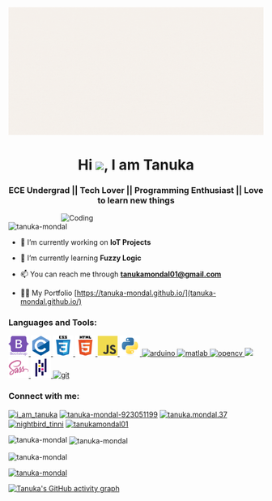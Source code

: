 ![](https://github.com/Tanuka-Mondal/Tanuka-Mondal/blob/main/Tanuka.gif)
<h1 align="center">Hi <img src="https://raw.githubusercontent.com/MartinHeinz/MartinHeinz/master/wave.gif" width="30px">, I am Tanuka</h1>
<h3 align="center">ECE Undergrad || Tech Lover || Programming Enthusiast || Love to learn new things</h3>
<img align="right" alt="Coding" width="400" src="https://i.pinimg.com/originals/c8/e0/20/c8e020a99453aa59a9ceee168c8b79a1.gif">

<p align="left"> <img src="https://komarev.com/ghpvc/?username=tanuka-mondal&label=Profile%20views&color=0e75b6&style=flat" alt="tanuka-mondal" /> </p>

- 🔭 I’m currently working on **IoT Projects**

- 🌱 I’m currently learning **Fuzzy Logic**

- 📫 You can reach me through **tanukamondal01@gmail.com**

- 👨‍💻 My Portfolio [https://tanuka-mondal.github.io/](tanuka-mondal.github.io/)

<h3 align="left">Languages and Tools:</h3>
<p align="left"> <a href="https://getbootstrap.com" target="_blank"> <img src="https://raw.githubusercontent.com/devicons/devicon/master/icons/bootstrap/bootstrap-plain-wordmark.svg" alt="bootstrap" width="40" height="40"/> </a> <a href="https://www.cprogramming.com/" target="_blank"> <img src="https://raw.githubusercontent.com/devicons/devicon/master/icons/c/c-original.svg" alt="c" width="40" height="40"/> </a> <a href="https://www.w3schools.com/css/" target="_blank"> <img src="https://raw.githubusercontent.com/devicons/devicon/master/icons/css3/css3-original-wordmark.svg" alt="css3" width="40" height="40"/> </a> <a href="https://www.w3.org/html/" target="_blank"> <img src="https://raw.githubusercontent.com/devicons/devicon/master/icons/html5/html5-original-wordmark.svg" alt="html5" width="40" height="40"/> </a> <a href="https://developer.mozilla.org/en-US/docs/Web/JavaScript" target="_blank"> <img src="https://raw.githubusercontent.com/devicons/devicon/master/icons/javascript/javascript-original.svg" alt="javascript" width="40" height="40"/> </a> <a href="https://www.python.org" target="_blank"> <img src="https://raw.githubusercontent.com/devicons/devicon/master/icons/python/python-original.svg" alt="python" width="40" height="40"/> </a>  <a href="https://www.arduino.cc/" target="_blank"> <img src="https://cdn.worldvectorlogo.com/logos/arduino-1.svg" alt="arduino" width="40" height="40"/> </a>  <a href="https://www.mathworks.com/" target="_blank"> <img src="https://upload.wikimedia.org/wikipedia/commons/2/21/Matlab_Logo.png" alt="matlab" width="40" height="40"/> </a> <a href="https://opencv.org/" target="_blank"> <img src="https://www.vectorlogo.zone/logos/opencv/opencv-icon.svg" alt="opencv" width="40" height="40"/> <a href="https://code.visualstudio.com/" target="_blank"> <img src="https://upload.wikimedia.org/wikipedia/commons/thumb/9/9a/Visual_Studio_Code_1.35_icon.svg/1024px-Visual_Studio_Code_1.35_icon.svg.png" height="40"> </a> <a href="https://sass-lang.com" target="_blank"> <img src="https://raw.githubusercontent.com/devicons/devicon/master/icons/sass/sass-original.svg" alt="sass" width="40" height="40"/> </a> <a href="https://pandas.pydata.org/" target="_blank" rel="noreferrer"> <img src="https://raw.githubusercontent.com/devicons/devicon/2ae2a900d2f041da66e950e4d48052658d850630/icons/pandas/pandas-original.svg" alt="pandas" width="40" height="40"/> </a>  <a href="https://git-scm.com/" target="_blank" rel="noreferrer"> <img src="https://www.vectorlogo.zone/logos/git-scm/git-scm-icon.svg" alt="git" width="40" height="40"/> </a> </p>
 </p>

<h3 align="left">Connect with me:</h3>
<p align="left">
<a href="https://twitter.com/i_am_tanuka" target="blank"><img align="center" src="https://raw.githubusercontent.com/rahuldkjain/github-profile-readme-generator/master/src/images/icons/Social/twitter.svg" alt="i_am_tanuka" height="30" width="40" /></a>
<a href="https://www.linkedin.com/in/tanuka-mondal/" target="blank"><img align="center" src="https://raw.githubusercontent.com/rahuldkjain/github-profile-readme-generator/master/src/images/icons/Social/linked-in-alt.svg" alt="tanuka-mondal-923051199" height="30" width="40" /></a>
<a href="https://fb.com/tanuka.mondal.37" target="blank"><img align="center" src="https://raw.githubusercontent.com/rahuldkjain/github-profile-readme-generator/master/src/images/icons/Social/facebook.svg" alt="tanuka.mondal.37" height="30" width="40" /></a>
<a href="https://instagram.com/nightbird_tinni" target="blank"><img align="center" src="https://raw.githubusercontent.com/rahuldkjain/github-profile-readme-generator/master/src/images/icons/Social/instagram.svg" alt="nightbird_tinni" height="30" width="40" /></a>
<a href="https://www.hackerrank.com/tanukamondal01" target="blank"><img align="center" src="https://raw.githubusercontent.com/rahuldkjain/github-profile-readme-generator/master/src/images/icons/Social/hackerrank.svg" alt="tanukamondal01" height="30" width="40" /></a>
</p>

<p><img align="left" src="https://github-readme-stats.vercel.app/api/top-langs?username=tanuka-mondal&show_icons=true&theme=radical&locale=en&layout=compact" alt="tanuka-mondal" /></p>

<p>&nbsp;<img align="center" src="https://github-readme-stats.vercel.app/api?username=tanuka-mondal&show_icons=true&theme=tokyonight&locale=en" alt="tanuka-mondal" /></p>

<p><img align="center" src="https://github-readme-streak-stats.herokuapp.com/?user=tanuka-mondal&theme=tokyonight" alt="tanuka-mondal" /></p>

<p align="left"> <a href="https://github.com/ryo-ma/github-profile-trophy"><img src="https://github-profile-trophy.vercel.app/?username=tanuka-mondal&theme=radical&column=7&margin-w=10" alt="tanuka-mondal" /></a> </p>


[![Tanuka's GitHub activity graph](https://activity-graph.herokuapp.com/graph?username=tanuka-mondal&&theme=xcode)](https://github.com/tanuka-mondal)
